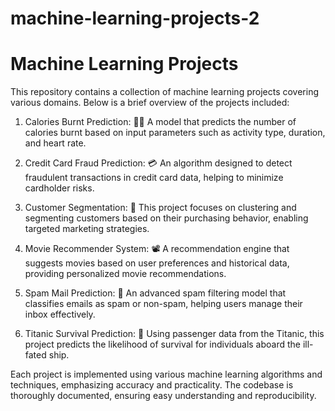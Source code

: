 # machine-learning-projects-2

# Machine Learning Projects

This repository contains a collection of machine learning projects covering various domains. Below is a brief overview of the projects included:

1. Calories Burnt Prediction: 🏃‍♀️️
    A model that predicts the number of calories burnt based on input parameters such as activity type, duration, and heart rate.

3. Credit Card Fraud Prediction: 💳️
   An algorithm designed to detect fraudulent transactions in credit card data, helping to minimize cardholder risks.

5. Customer Segmentation: 👛️
   This project focuses on clustering and segmenting customers based on their purchasing behavior, enabling targeted marketing strategies.

7. Movie Recommender System: 📽️
   A recommendation engine that suggests movies based on user preferences and historical data, providing personalized movie recommendations.

9. Spam Mail Prediction: 📧️
    An advanced spam filtering model that classifies emails as spam or non-spam, helping users manage their inbox effectively.

11. Titanic Survival Prediction: 🚢️
    Using passenger data from the Titanic, this project predicts the likelihood of survival for individuals aboard the ill-fated ship.

Each project is implemented using various machine learning algorithms and techniques, emphasizing accuracy and practicality. The codebase is thoroughly documented, ensuring easy understanding and reproducibility.
